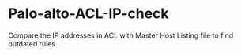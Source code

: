 # Palo-alto-ACL-IP-check
Compare the IP addresses in ACL with Master Host Listing file to find outdated rules

